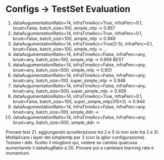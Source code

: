 # Configs -> TestSet Evaluation

1. dataAugumentationRatio=14, infraTimeAcc=True, infraPerc=0.1, brust=False, batch_size=100, simple_mlp -> 0.957
21. dataAugumentationRatio=14, infraTimeAcc=True, infraPerc=0.1, brust=False, batch_size=100, simple_mlp -> 0.948
22. dataAugumentationRatio=14, infraTimeAcc=True(2-5), infraPerc=0.1, brust=False, batch_size=100, simple_mlp -> ...
2. dataAugumentationRatio=14, infraTimeAcc=False, infraPerc=any, brust=any, batch_size=100, simple_mlp -> 0.959         BEST
3. dataAugumentationRatio=14, infraTimeAcc=False, infraPerc=any, brust=any, batch_size=500, simple_mlp -> 0.931
4. dataAugumentationRatio=14, infraTimeAcc=False, infraPerc=any, brust=any, batch_size=100, super_simple_mlp -> 0.948
5. dataAugumentationRatio=14, infraTimeAcc=False, infraPerc=any, brust=any, batch_size=500, super_simple_mlp -> 0.926
51. dataAugumentationRatio=14, infraTimeAcc=True, infraPerc=0.1, brust=False, batch_size=100, super_simple_mlp(315*3) -> 0.944
6. dataAugumentationRatio=14, infraTimeAcc=False, infraPerc=any, brust=any, batch_size=100, simple_ddn ->
7. dataAugumentationRatio=14, infraTimeAcc=False, infraPerc=any, brust=any, batch_size=500, simple_ddn ->

Provare test 21. aggiungendo accellerazione tra 2 e 5 (e non solo tra 2 e 3).
Moltiplicare i layer del simplemlp per 3 (con la iglior configurazione).
Testare i ddn.
Scelto il miogliore qui, vedere se cambia qualcosa aumentando il dataAugRatio a 20.
Provare poi a cambiare learning rate e momentum.
